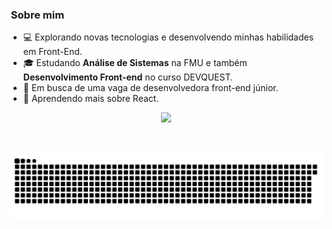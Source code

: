 


<h3>&nbsp;Sobre mim </h3>

- 💻 Explorando novas tecnologias e desenvolvendo minhas habilidades em Front-End.
- 🎓 Estudando **Análise de Sistemas** na FMU e também **Desenvolvimento Front-end** no curso DEVQUEST. 
- 💼 Em busca de uma vaga de desenvolvedora front-end júnior.
- 🌱 Aprendendo mais sobre React.

<p align="center">
  <a href="https://skillicons.dev">
    <img src="https://skillicons.dev/icons?i=html,css,js,git,github,py,jest,react" />
  </a>
</p>
</div>
 
 <br>
  

</div>

![Snake animation](https://github.com/talitaSalless/talitaSalless/blob/output/github-contribution-grid-snake.svg)

